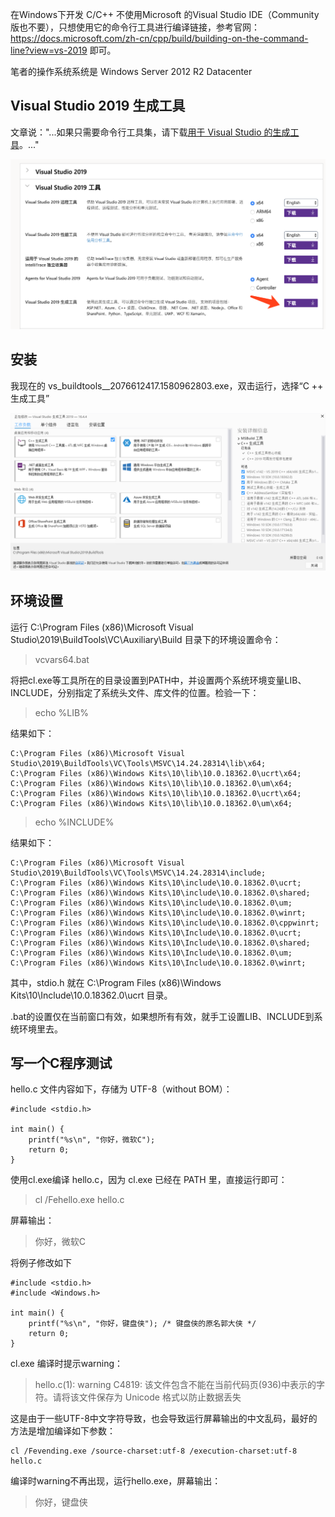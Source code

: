 在Windows下开发 C/C++ 不使用Microsoft 的Visual Studio IDE（Community版也不要），只想使用它的命令行工具进行编译链接，参考官网：https://docs.microsoft.com/zh-cn/cpp/build/building-on-the-command-line?view=vs-2019 即可。

笔者的操作系统系统是 Windows Server 2012 R2 Datacenter

## Visual Studio 2019 生成工具

文章说："...如果只需要命令行工具集，请下载[用于 Visual Studio 的生成工具](https://visualstudio.microsoft.com/downloads/#build-tools-for-visual-studio-2019)。..."

![image](images/F4B3B49851B94D808CC607418EB8FC6F.png)

## 安装

我现在的 vs_buildtools__2076612417.1580962803.exe，双击运行，选择“C ++ 生成工具”

![image](images/F83D7B0EC3F24F3CAD1CA31D653CFB87.png)

## 环境设置

运行 C:\Program Files (x86)\Microsoft Visual Studio\2019\BuildTools\VC\Auxiliary\Build 目录下的环境设置命令：

> vcvars64.bat

将把cl.exe等工具所在的目录设置到PATH中，并设置两个系统环境变量LIB、INCLUDE，分别指定了系统头文件、库文件的位置。检验一下：

> echo %LIB%

结果如下：

```
C:\Program Files (x86)\Microsoft Visual Studio\2019\BuildTools\VC\Tools\MSVC\14.24.28314\lib\x64;
C:\Program Files (x86)\Windows Kits\10\lib\10.0.18362.0\ucrt\x64;
C:\Program Files (x86)\Windows Kits\10\lib\10.0.18362.0\um\x64;
C:\Program Files (x86)\Windows Kits\10\lib\10.0.18362.0\ucrt\x64;
C:\Program Files (x86)\Windows Kits\10\lib\10.0.18362.0\um\x64;
```

> echo %INCLUDE%

结果如下：

```
C:\Program Files (x86)\Microsoft Visual Studio\2019\BuildTools\VC\Tools\MSVC\14.24.28314\include;
C:\Program Files (x86)\Windows Kits\10\include\10.0.18362.0\ucrt;
C:\Program Files (x86)\Windows Kits\10\include\10.0.18362.0\shared;
C:\Program Files (x86)\Windows Kits\10\include\10.0.18362.0\um;
C:\Program Files (x86)\Windows Kits\10\include\10.0.18362.0\winrt;
C:\Program Files (x86)\Windows Kits\10\include\10.0.18362.0\cppwinrt;
C:\Program Files (x86)\Windows Kits\10\Include\10.0.18362.0\ucrt;
C:\Program Files (x86)\Windows Kits\10\Include\10.0.18362.0\shared;
C:\Program Files (x86)\Windows Kits\10\Include\10.0.18362.0\um;
C:\Program Files (x86)\Windows Kits\10\Include\10.0.18362.0\winrt;
```

其中，stdio.h 就在 C:\Program Files (x86)\Windows Kits\10\Include\10.0.18362.0\ucrt 目录。

.bat的设置仅在当前窗口有效，如果想所有有效，就手工设置LIB、INCLUDE到系统环境里去。

## 写一个C程序测试

hello.c 文件内容如下，存储为 UTF-8（without BOM）：

```
#include <stdio.h>

int main() {
    printf("%s\n", "你好，微软C");
    return 0;
}
```

使用cl.exe编译 hello.c，因为 cl.exe 已经在 PATH 里，直接运行即可：

> cl /Fehello.exe hello.c

屏幕输出：

> 你好，微软C

将例子修改如下

```
#include <stdio.h>
#include <Windows.h>

int main() {
    printf("%s\n", "你好，键盘侠"); /* 键盘侠的原名郭大侠 */
    return 0;
}
```

cl.exe 编译时提示warning：

> hello.c(1): warning C4819: 该文件包含不能在当前代码页(936)中表示的字符。请将该文件保存为 Unicode 格式以防止数据丢失

这是由于一些UTF-8中文字符导致，也会导致运行屏幕输出的中文乱码，最好的方法是增加编译如下参数：

```
cl /Fevending.exe /source-charset:utf-8 /execution-charset:utf-8 hello.c
```

编译时warning不再出现，运行hello.exe，屏幕输出：

> 你好，键盘侠